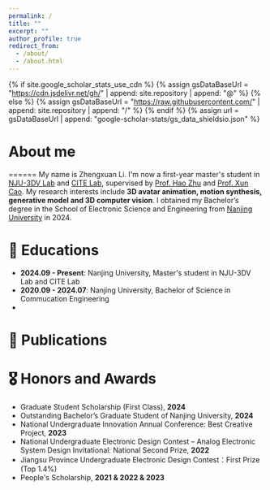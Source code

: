 ```yaml
---
permalink: /
title: ""
excerpt: ""
author_profile: true
redirect_from: 
  - /about/
  - /about.html
---
```


{% if site.google_scholar_stats_use_cdn %}
{% assign gsDataBaseUrl = "https://cdn.jsdelivr.net/gh/" | append: site.repository | append: "@" %}
{% else %}
{% assign gsDataBaseUrl = "https://raw.githubusercontent.com/" | append: site.repository | append: "/" %}
{% endif %}
{% assign url = gsDataBaseUrl | append: "google-scholar-stats/gs_data_shieldsio.json" %}

# About me
======
My name is Zhengxuan Li. I'm now a first-year master's student in [NJU-3DV Lab](http://zhuhao.cc/home/) and [CITE Lab](https://cite.nju.edu.cn/), supervised by [Prof. Hao Zhu](http://zhuhao.cc/home/) and [Prof. Xun Cao](https://cite.nju.edu.cn/People/Faculty/20190621/i5054.html). My research interests include **3D avatar animation, motion synthesis, generative model and 3D computer vision**. I obtained my Bachelor’s degree in the School of Electronic Science and Engineering from [Nanjing University](https://www.nju.edu.cn/en/) in 2024.


<!-- # 🔥 News
- *2022.02*: &nbsp;🎉🎉 Lorem ipsum dolor sit amet, consectetur adipiscing elit. Vivamus ornare aliquet ipsum, ac tempus justo dapibus sit amet. 
- *2022.02*: &nbsp;🎉🎉 Lorem ipsum dolor sit amet, consectetur adipiscing elit. Vivamus ornare aliquet ipsum, ac tempus justo dapibus sit amet. 
-->

# 📖 Educations
- **2024.09 - Present**: Nanjing University, Master's student in NJU-3DV Lab and CITE Lab
- **2020.09 - 2024.07**: Nanjing University, Bachelor of Science in Commucation Engineering
- 
# 📝 Publications 

  
# 🎖 Honors and Awards
- Graduate Student Scholarship (First Class), **2024**
- Outstanding	Bachelor’s Graduate Student of Nanjing University, **2024**
- National Undergraduate Innovation Annual Conference: Best Creative Project, **2023**
- National Undergraduate Electronic Design Contest – Analog Electronic System Design Invitational: National Second Prize, **2022**
- Jiangsu Province Undergraduate Electronic Design Contest：First Prize (Top 1.4%)
- People's Scholarship, **2021 & 2022 & 2023**




<!--
# 💬 Invited Talks
- *2021.06*, Lorem ipsum dolor sit amet, consectetur adipiscing elit. Vivamus ornare aliquet ipsum, ac tempus justo dapibus sit amet. 
- *2021.03*, Lorem ipsum dolor sit amet, consectetur adipiscing elit. Vivamus ornare aliquet ipsum, ac tempus justo dapibus sit amet.  \| [\[video\]](https://github.com/)

# 💻 Internships
- *2019.05 - 2020.02*, [Lorem](https://github.com/), China.
-->
